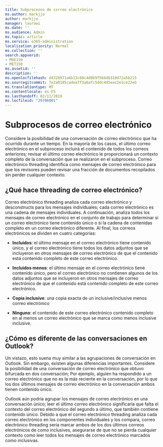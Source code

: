 ```yaml
---
title: Subprocesos de correo electrónico
ms.author: markjjo
author: markjjo
manager: laurawi
ms.date: ''
ms.audience: Admin
ms.topic: article
ms.service: o365-administration
localization_priority: Normal
ms.collection: ''
search.appverid:
- MOE150
- MET150
ms.assetid: ''
description: ''
ms.openlocfilehash: d4328971a6b13c60c4d8b9f5b6db310d72a5b215
ms.sourcegitcommit: 7e2a0185cadea7f3a6afc5ddc445eac2e1ce22eb
ms.translationtype: MT
ms.contentlocale: es-ES
ms.lasthandoff: 02/11/2019
ms.locfileid: "29706001"
---
```

# <a name="email-threading"></a>Subprocesos de correo electrónico

Considere la posibilidad de una conversación de correo electrónico que ha ocurrido durante un tiempo. En la mayoría de los casos, el último correo electrónico en el subproceso incluirá el contenido de todos los correos anteriores; revisar el último correo electrónico le proporcionará un contexto completo de la conversación que se realizaron en el subproceso. Correo electrónico threading identifica como mensajes de correo electrónico para que los revisores pueden revisar una fracción de documentos recopilados sin perder cualquier contexto.

## <a name="what-does-email-threading-do"></a>¿Qué hace threading de correo electrónico?

Correo electrónico threading analiza cada correo electrónico y desconstructs para los mensajes individuales; cada correo electrónico es una cadena de mensajes individuales. A continuación, analiza todos los mensajes de correo electrónico en el conjunto de trabajo para determinar si un correo electrónico tiene contenido único o si la cadena de contenidas completo en un correo electrónico diferente. Al final, los correos electrónicos se dividen en cuatro categorías:

- **Incluidos**: el último mensaje en el correo electrónico tiene contenido único, y el correo electrónico tiene todos los datos adjuntos que se incluyeron en otros mensajes de correo electrónico de que el contenido está contenido completo de este correo electrónico.


- **Incluidos menos**: el último mensaje en el correo electrónico tiene contenido único, pero el correo electrónico no contienen algunos de los datos adjuntos que se incluyeron en otros mensajes de correo electrónico de que el contenido está contenido completo de este correo electrónico.

- **Copia inclusive**: una copia exacta de un inclusive/inclusive menos correo electrónico

- **Ninguno**: el contenido de este correo electrónico contenido completo en al menos un correo electrónico que se marca como menos inclusive inclusive.

## <a name="how-is-it-different-from-conversations-in-outlook"></a>¿Cómo es diferente de las conversaciones en Outlook?
Un vistazo, esto suena muy similar a las agrupaciones de conversación en Outlook. Sin embargo, existen algunas diferencias importantes. Considere la posibilidad de una conversación de correo electrónico que obtuvo bifurcada en dos conversación; Por ejemplo, alguien ha respondido a un correo electrónico que no es la más reciente en la conversación, por lo que los dos últimos mensajes de correo electrónico en la conversación ambos tienen contenido único.

Outlook aún podría agrupar los mensajes de correo electrónico en una conversación único; leer el último correo electrónico significaría que falta el contexto del correo electrónico del segundo a último, que también contiene contenido único. Debido a que el correo electrónico threading analiza cada correo electrónico en los componentes individuales y los compara, correo electrónico threading sería marcar ambos de los dos últimos correos electrónicos de como inclusives, asegurarse de que no se pierda cualquier contexto como leer todos los mensajes de correo electrónico marcados como inclusivas.